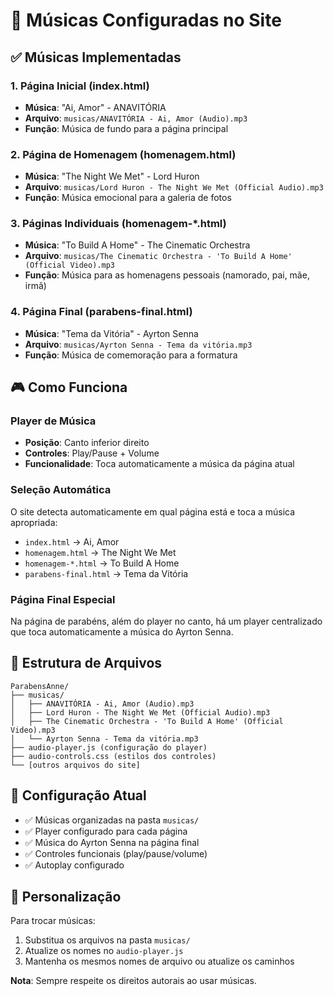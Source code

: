 # 🎵 Músicas Configuradas no Site

## ✅ Músicas Implementadas

### **1. Página Inicial (index.html)**
- **Música**: "Ai, Amor" - ANAVITÓRIA
- **Arquivo**: `musicas/ANAVITÓRIA - Ai, Amor (Audio).mp3`
- **Função**: Música de fundo para a página principal

### **2. Página de Homenagem (homenagem.html)**
- **Música**: "The Night We Met" - Lord Huron
- **Arquivo**: `musicas/Lord Huron - The Night We Met (Official Audio).mp3`
- **Função**: Música emocional para a galeria de fotos

### **3. Páginas Individuais (homenagem-*.html)**
- **Música**: "To Build A Home" - The Cinematic Orchestra
- **Arquivo**: `musicas/The Cinematic Orchestra - 'To Build A Home' (Official Video).mp3`
- **Função**: Música para as homenagens pessoais (namorado, pai, mãe, irmã)

### **4. Página Final (parabens-final.html)**
- **Música**: "Tema da Vitória" - Ayrton Senna
- **Arquivo**: `musicas/Ayrton Senna - Tema da vitória.mp3`
- **Função**: Música de comemoração para a formatura

## 🎮 Como Funciona

### **Player de Música**
- **Posição**: Canto inferior direito
- **Controles**: Play/Pause + Volume
- **Funcionalidade**: Toca automaticamente a música da página atual

### **Seleção Automática**
O site detecta automaticamente em qual página está e toca a música apropriada:
- `index.html` → Ai, Amor
- `homenagem.html` → The Night We Met  
- `homenagem-*.html` → To Build A Home
- `parabens-final.html` → Tema da Vitória

### **Página Final Especial**
Na página de parabéns, além do player no canto, há um player centralizado que toca automaticamente a música do Ayrton Senna.

## 📁 Estrutura de Arquivos
```
ParabensAnne/
├── musicas/
│   ├── ANAVITÓRIA - Ai, Amor (Audio).mp3
│   ├── Lord Huron - The Night We Met (Official Audio).mp3
│   ├── The Cinematic Orchestra - 'To Build A Home' (Official Video).mp3
│   └── Ayrton Senna - Tema da vitória.mp3
├── audio-player.js (configuração do player)
├── audio-controls.css (estilos dos controles)
└── [outros arquivos do site]
```

## 🎯 Configuração Atual
- ✅ Músicas organizadas na pasta `musicas/`
- ✅ Player configurado para cada página
- ✅ Música do Ayrton Senna na página final
- ✅ Controles funcionais (play/pause/volume)
- ✅ Autoplay configurado

## 🔧 Personalização
Para trocar músicas:
1. Substitua os arquivos na pasta `musicas/`
2. Atualize os nomes no `audio-player.js`
3. Mantenha os mesmos nomes de arquivo ou atualize os caminhos

**Nota**: Sempre respeite os direitos autorais ao usar músicas. 